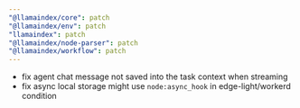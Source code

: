 ```yaml
---
"@llamaindex/core": patch
"@llamaindex/env": patch
"llamaindex": patch
"@llamaindex/node-parser": patch
"@llamaindex/workflow": patch
---
```


- fix agent chat message not saved into the task context when streaming
- fix async local storage might use `node:async_hook` in edge-light/workerd condition
